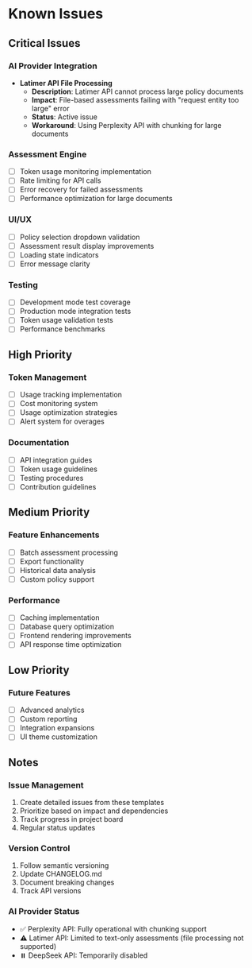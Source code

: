 # Known Issues

## Critical Issues

### AI Provider Integration
- **Latimer API File Processing**
  - **Description**: Latimer API cannot process large policy documents
  - **Impact**: File-based assessments failing with "request entity too large" error
  - **Status**: Active issue
  - **Workaround**: Using Perplexity API with chunking for large documents

### Assessment Engine
- [ ] Token usage monitoring implementation
- [ ] Rate limiting for API calls
- [ ] Error recovery for failed assessments
- [ ] Performance optimization for large documents

### UI/UX
- [ ] Policy selection dropdown validation
- [ ] Assessment result display improvements
- [ ] Loading state indicators
- [ ] Error message clarity

### Testing
- [ ] Development mode test coverage
- [ ] Production mode integration tests
- [ ] Token usage validation tests
- [ ] Performance benchmarks

## High Priority

### Token Management
- [ ] Usage tracking implementation
- [ ] Cost monitoring system
- [ ] Usage optimization strategies
- [ ] Alert system for overages

### Documentation
- [ ] API integration guides
- [ ] Token usage guidelines
- [ ] Testing procedures
- [ ] Contribution guidelines

## Medium Priority

### Feature Enhancements
- [ ] Batch assessment processing
- [ ] Export functionality
- [ ] Historical data analysis
- [ ] Custom policy support

### Performance
- [ ] Caching implementation
- [ ] Database query optimization
- [ ] Frontend rendering improvements
- [ ] API response time optimization

## Low Priority

### Future Features
- [ ] Advanced analytics
- [ ] Custom reporting
- [ ] Integration expansions
- [ ] UI theme customization

## Notes

### Issue Management
1. Create detailed issues from these templates
2. Prioritize based on impact and dependencies
3. Track progress in project board
4. Regular status updates

### Version Control
1. Follow semantic versioning
2. Update CHANGELOG.md
3. Document breaking changes
4. Track API versions

### AI Provider Status
- ✅ Perplexity API: Fully operational with chunking support
- ⚠️ Latimer API: Limited to text-only assessments (file processing not supported)
- ⏸️ DeepSeek API: Temporarily disabled